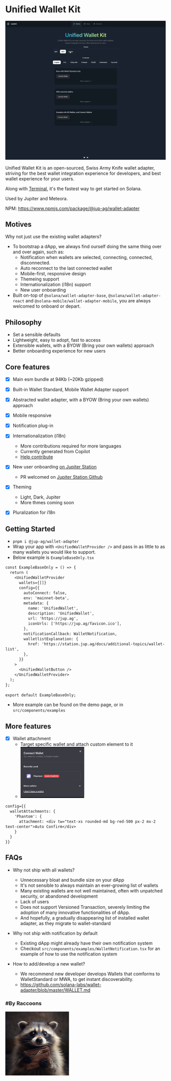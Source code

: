 # Unified Wallet Kit

<img src="public/unified-wallet-kit-demo.gif" />

Unified Wallet Kit is an open-sourced, Swiss Army Knife wallet adapter, striving for the best wallet integration experience for developers, and best wallet experience for your users.

Along with [Terminal](https://terminal.jup.ag), it's the fastest way to get started on Solana.

Used by Jupiter and Meteora.

NPM: https://www.npmjs.com/package/@jup-ag/wallet-adapter

## Motives

Why not just use the existing wallet adapters?

- To bootstrap a dApp, we always find ourself doing the same thing over and over again, such as:
  - Notification when wallets are selected, connecting, connected, disconnected.
  - Auto reconnect to the last connected wallet
  - Mobile-first, responsive design
  - Themeing support
  - Internationalization (i18n) support
  - New user onboarding
- Built on-top of `@solana/wallet-adapter-base`, `@solana/wallet-adapter-react` and `@solana-mobile/wallet-adapter-mobile`, you are always welcomed to onboard or depart.

## Philosophy

- Set a sensible defaults
- Lightweight, easy to adopt, fast to access
- Extensible wallets, with a BYOW (Bring your own wallets) approach
- Better onboarding experience for new users

## Core features

- [x] Main esm bundle at 94Kb (~20Kb gzipped)
- [x] Built-in Wallet Standard, Mobile Wallet Adapter support
- [x] Abstracted wallet adapter, with a BYOW (Bring your own wallets) approach
- [x] Mobile responsive
- [x] Notification plug-in
- [x] Internationalization (i18n)

  - More contributions required for more languages
  - Currently generated from Copilot
  - [Help contribute](https://github.com/TeamRaccoons/Unified-Wallet-Kit/blob/main/src/contexts/TranslationProvider/i18n.ts)

- [x] New user onboarding [on Jupiter Station](https://station.jup.ag/partners?category=Wallets)
  - PR welcomed on [Jupiter Station Github](https://github.com/jup-ag/space-station/)
- [x] Theming
  - Light, Dark, Jupiter
  - More thmes coming soon
- [x] Pluralization for i18n

## Getting Started

- `pnpm i @jup-ag/wallet-adapter`
- Wrap your app with `<UnifiedWalletProvider />` and pass in as little to as many wallets you would like to support.
- Below example is `ExampleBaseOnly.tsx`

```tsx
const ExampleBaseOnly = () => {
  return (
    <UnifiedWalletProvider
      wallets={[]}
      config={{
        autoConnect: false,
        env: 'mainnet-beta',
        metadata: {
          name: 'UnifiedWallet',
          description: 'UnifiedWallet',
          url: 'https://jup.ag',
          iconUrls: ['https://jup.ag/favicon.ico'],
        },
        notificationCallback: WalletNotification,
        walletlistExplanation: {
          href: 'https://station.jup.ag/docs/additional-topics/wallet-list',
        },
      }}
    >
      <UnifiedWalletButton />
    </UnifiedWalletProvider>
  );
};

export default ExampleBaseOnly;
```

- More example can be found on the demo page, or in `src/components/examples`

## More features

- [x] Wallet attachment
  - Target specific wallet and attach custom element to it
  - <img src="public/features/wallet-atachments.png" width="200" />

```tsx
config={{
  walletAttachments: { 
    'Phantom': {
      attachment: <div tw="text-xs rounded-md bg-red-500 px-2 mx-2 text-center">Auto Confirm</div>
    } 
  }
}}
```

## FAQs

- Why not ship with all wallets?

  - Unnecessary bloat and bundle size on your dApp
  - It's not sensible to always maintain an ever-growing list of wallets
  - Many existing wallets are not well maintained, often with unpatched security, or abandoned development
  - Lack of users
  - Does not support Versioned Transaction, severely limiting the adoption of many innovative functionalities of dApp.
  - And hopefully, a gradually disappearing list of installed wallet adapter, as they migrate to wallet-standard

- Why not ship with notification by default

  - Existing dApp might already have their own notification system
  - Checkout `src/components/examples/WalletNotification.tsx` for an example of how to use the notification system

- How to add/develop a new wallet?
  - We recommend new developer develops Wallets that comforms to WalletStandard or MWA, to get instant discoverability.
  - https://github.com/solana-labs/wallet-adapter/blob/master/WALLET.md

### #By Raccoons

<img src="public/raccoons_wallet.jpg" width="200" />
